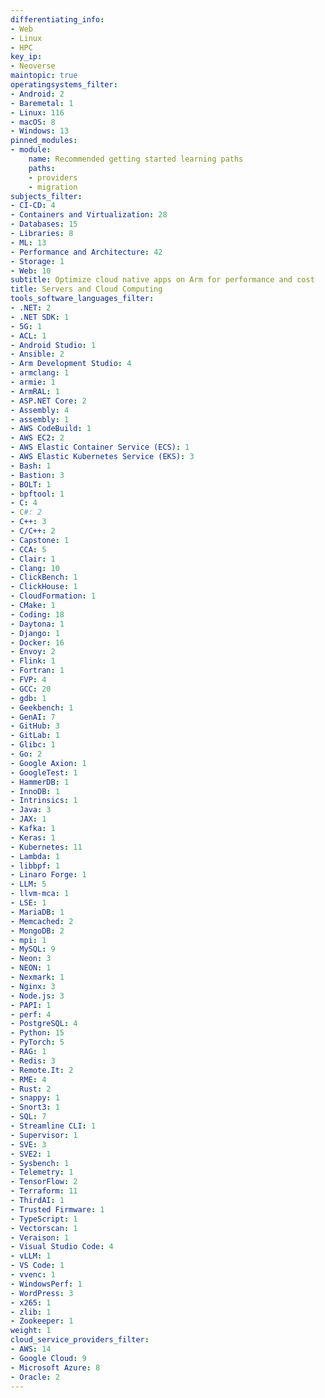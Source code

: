 ```yaml
---
differentiating_info:
- Web
- Linux
- HPC
key_ip:
- Neoverse
maintopic: true
operatingsystems_filter:
- Android: 2
- Baremetal: 1
- Linux: 116
- macOS: 8
- Windows: 13
pinned_modules:
- module:
    name: Recommended getting started learning paths
    paths:
    - providers
    - migration
subjects_filter:
- CI-CD: 4
- Containers and Virtualization: 28
- Databases: 15
- Libraries: 8
- ML: 13
- Performance and Architecture: 42
- Storage: 1
- Web: 10
subtitle: Optimize cloud native apps on Arm for performance and cost
title: Servers and Cloud Computing
tools_software_languages_filter:
- .NET: 2
- .NET SDK: 1
- 5G: 1
- ACL: 1
- Android Studio: 1
- Ansible: 2
- Arm Development Studio: 4
- armclang: 1
- armie: 1
- ArmRAL: 1
- ASP.NET Core: 2
- Assembly: 4
- assembly: 1
- AWS CodeBuild: 1
- AWS EC2: 2
- AWS Elastic Container Service (ECS): 1
- AWS Elastic Kubernetes Service (EKS): 3
- Bash: 1
- Bastion: 3
- BOLT: 1
- bpftool: 1
- C: 4
- C#: 2
- C++: 3
- C/C++: 2
- Capstone: 1
- CCA: 5
- Clair: 1
- Clang: 10
- ClickBench: 1
- ClickHouse: 1
- CloudFormation: 1
- CMake: 1
- Coding: 18
- Daytona: 1
- Django: 1
- Docker: 16
- Envoy: 2
- Flink: 1
- Fortran: 1
- FVP: 4
- GCC: 20
- gdb: 1
- Geekbench: 1
- GenAI: 7
- GitHub: 3
- GitLab: 1
- Glibc: 1
- Go: 2
- Google Axion: 1
- GoogleTest: 1
- HammerDB: 1
- InnoDB: 1
- Intrinsics: 1
- Java: 3
- JAX: 1
- Kafka: 1
- Keras: 1
- Kubernetes: 11
- Lambda: 1
- libbpf: 1
- Linaro Forge: 1
- LLM: 5
- llvm-mca: 1
- LSE: 1
- MariaDB: 1
- Memcached: 2
- MongoDB: 2
- mpi: 1
- MySQL: 9
- Neon: 3
- NEON: 1
- Nexmark: 1
- Nginx: 3
- Node.js: 3
- PAPI: 1
- perf: 4
- PostgreSQL: 4
- Python: 15
- PyTorch: 5
- RAG: 1
- Redis: 3
- Remote.It: 2
- RME: 4
- Rust: 2
- snappy: 1
- Snort3: 1
- SQL: 7
- Streamline CLI: 1
- Supervisor: 1
- SVE: 3
- SVE2: 1
- Sysbench: 1
- Telemetry: 1
- TensorFlow: 2
- Terraform: 11
- ThirdAI: 1
- Trusted Firmware: 1
- TypeScript: 1
- Vectorscan: 1
- Veraison: 1
- Visual Studio Code: 4
- vLLM: 1
- VS Code: 1
- vvenc: 1
- WindowsPerf: 1
- WordPress: 3
- x265: 1
- zlib: 1
- Zookeeper: 1
weight: 1
cloud_service_providers_filter:
- AWS: 14
- Google Cloud: 9
- Microsoft Azure: 8
- Oracle: 2
---
```

